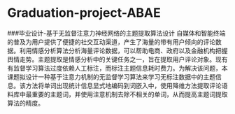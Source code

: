 # Graduation-project-ABAE
###毕业设计-基于无监督注意力神经网络的主题提取算法设计
自媒体和智能终端的普及为用户提供了便捷的社交互动渠道，产生了海量的带有用户倾向的评论数据。利用情感分析算法分析海量评论数据，可以帮助电商、政府以及金融机构把握舆情走势。主题提取是情感分析中的关键任务之一，旨在提取用户评论对象。现有有监督学习算法过度依赖人工标注，而标注主题信息耗时费力。为解决该问题，本课题拟设计一种基于注意力机制的无监督学习算法来学习无标注数据中的主题信息。该方法将单词出现统计信息显式地编码到词嵌入中，使用降维方法提取评论语料库中最重要的主题词，并使用注意机制去除不相关的单词，从而提高主题词提取算法的精度。
